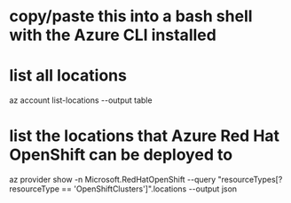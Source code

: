 # copy/paste this into a bash shell with the Azure CLI installed
# list all locations
az account list-locations --output table
# list the locations that Azure Red Hat OpenShift can be deployed to
az provider show -n Microsoft.RedHatOpenShift --query "resourceTypes[?resourceType == 'OpenShiftClusters']".locations --output json
